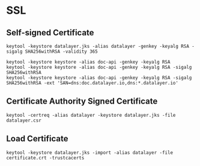 # SSL

## Self-signed Certificate

```
keytool -keystore datalayer.jks -alias datalayer -genkey -keyalg RSA -sigalg SHA256withRSA -validity 365
```

```
keytool -keystore keystore -alias doc-api -genkey -keyalg RSA
keytool -keystore keystore -alias doc-api -genkey -keyalg RSA -sigalg SHA256withRSA
keytool -keystore keystore -alias doc-api -genkey -keyalg RSA -sigalg SHA256withRSA -ext 'SAN=dns:doc.datalayer.io,dns:*.datalayer.io'
```

## Certificate Authority Signed Certificate

```
keytool -certreq -alias datalayer -keystore datalayer.jks -file datalayer.csr
```

## Load Certificate

```
keytool -keystore datalayer.jks -import -alias datalayer -file certificate.crt -trustcacerts
```

